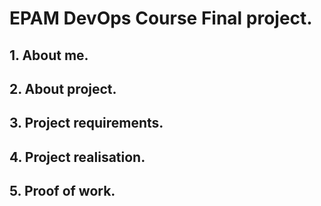 # EPAM DevOps Course Final project.

## 1. About me.

## 2. About project.

## 3. Project requirements.

## 4. Project realisation.

## 5. Proof of work.
